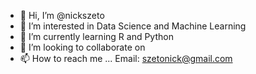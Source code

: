 - 👋 Hi, I’m @nickszeto
- 👀 I’m interested in Data Science and Machine Learning
- 🌱 I’m currently learning R and Python
- 💞️ I’m looking to collaborate on 
- 📫 How to reach me ...
    Email: szetonick@gmail.com

<!---
nickszeto/nickszeto is a ✨ special ✨ repository because its `README.md` (this file) appears on your GitHub profile.
You can click the Preview link to take a look at your changes.
--->
